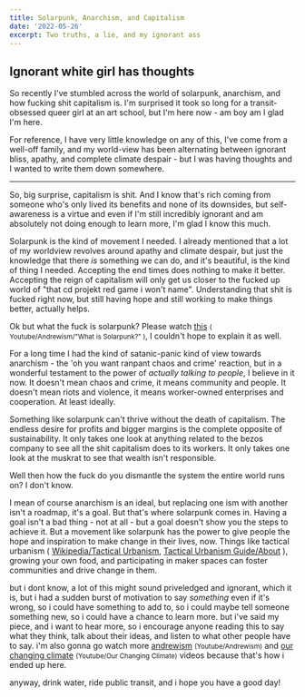 ```yaml
---
title: Solarpunk, Anarchism, and Capitalism
date: '2022-05-26'
excerpt: Two truths, a lie, and my ignorant ass
---
```


## Ignorant white girl has thoughts


So recently I've stumbled across the world of solarpunk, anarchism, and how fucking shit capitalism is. I'm surprised it took so long for a transit-obsessed queer girl at an art school, but I'm here now - am boy am I glad I'm here.

For reference, I have very little knowledge on any of this, I've come from a well-off family, and my world-view has been alternating between ignorant bliss, apathy, and complete climate despair - but I was having thoughts and I wanted to write them down somewhere.

---

So, big surprise, capitalism is shit. And I know that's rich coming from someone who's only lived its benefits and none of its downsides, but self-awareness is a virtue and even if I'm still incredibly ignorant and am absolutely not doing enough to learn more, I'm glad I know this much.

Solarpunk is the kind of movement I needed. I already mentioned that a lot of my worldview revolves around apathy and climate despair, but just the knowledge that there *is* something we can do, and it's beautiful, is the kind of thing I needed. Accepting the end times does nothing to make it better. Accepting the reign of capitalism will only get us closer to the fucked up world of "that cd projekt red game i won't name". Understanding that shit is fucked right now, but still having hope and still working to make things better, actually helps.

Ok but what the fuck is solarpunk? Please watch [this](https://youtu.be/hHI61GHNGJM) <small>( Youtube/Andrewism/"What is Solarpunk?" )</small>, I couldn't hope to explain it as well.

For a long time I had the kind of satanic-panic kind of view towards anarchism - the 'oh you want ranpant chaos and crime' reaction, but in a wonderful testament to the power of *actually talking to people*, I believe in it now. It doesn't mean chaos and crime, it means community and people. It doesn't mean riots and violence, it means worker-owned enterprises and cooperation. At least ideally.

Something like solarpunk can't thrive without the death of capitalism. The endless desire for profits and bigger margins is the complete opposite of sustainability. It only takes one look at anything related to the bezos company to see all the shit capitalism does to its workers. It only takes one look at the muskrat to see that wealth isn't responsible.

Well then how the fuck do you dismantle the system the entire world runs on? I don't know.

I mean of course anarchism is an ideal, but replacing one ism with another isn't a roadmap, it's a goal. But that's where solarpunk comes in. Having a goal isn't a bad thing - not at all - but a goal doesn't show you the steps to achieve it. But a movement like solarpunk has the power to give people the hope and inspiration to make change in their lives, now. Things like tactical urbanism ( [Wikipedia/Tactical Urbanism](https://en.wikipedia.org/wiki/Tactical_urbanism), [Tactical Urbanism Guide/About](http://tacticalurbanismguide.com/about/) ), growing your own food, and participating in maker spaces can foster communities and drive change in them.

but i dont know, a lot of this might sound priveledged and ignorant, which it is, but i had a sudden burst of motivation to say *something* even if it's wrong, so i could have something to add to, so i could maybe tell someone something new, so i could have a chance to learn more. but i've said my piece, and i want to hear more, so i encourage anyone reading this to say what they think, talk about their ideas, and listen to what other people have to say. i'm also gonna go watch more [andrewism](https://www.youtube.com/c/Andrewism) <small>(Youtube/Andrewism)</small> and [our changing climate](https://www.youtube.com/c/OurChangingClimate) <small>(Youtube/Our Changing Climate)</small> videos because that's how i ended up here.

anyway, drink water, ride public transit, and i hope you have a good day!